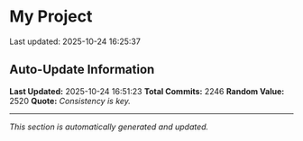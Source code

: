 # My Project


Last updated: 2025-10-24 16:25:37













































































































































































































































































































































































































































































































































































































































































































































































































































































































































































































































































































































































































































































































































































































































































































































































































































































































































































































































































































































































































































































































































































































































































































































































































































































































































































































































































































































## Auto-Update Information

**Last Updated:** 2025-10-24 16:51:23
**Total Commits:** 2246
**Random Value:** 2520
**Quote:** _Consistency is key._

---
_This section is automatically generated and updated._